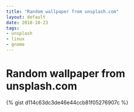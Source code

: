 ```yaml
---
title: "Random wallpaper from unsplash.com"
layout: default
date: 2018-10-23
tags:
- unsplash
- linux
- gnome
---
```


# Random wallpaper from unsplash.com

{% gist d114c63dc3de46e44ccb81f05276907c %}
